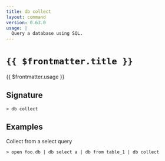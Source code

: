 ```yaml
---
title: db collect
layout: command
version: 0.63.0
usage: |
  Query a database using SQL.
---
```


# `{{ $frontmatter.title }}`

<div style='white-space: pre-wrap;'>{{ $frontmatter.usage }}</div>

## Signature

```> db collect ```

## Examples

Collect from a select query
```shell
> open foo.db | db select a | db from table_1 | db collect
```
